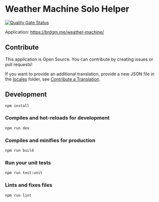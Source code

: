 # Weather Machine Solo Helper

[![Quality Gate Status](https://sonarcloud.io/api/project_badges/measure?project=brdgm_weather-machine-solo-helper&metric=alert_status)](https://sonarcloud.io/summary/new_code?id=brdgm_weather-machine-solo-helper)


Application: https://brdgm.me/weather-machine/


## Contribute

This application is Open Source. You can contribute by creating issues or pull requests!

If you want to provide an additional translation, provide a new JSON file in the [locales](https://github.com/brdgm/weather-machine-solo-helper/tree/develop/src/locales) folder, see [Contribute a Translation](https://github.com/brdgm/brdgm.github.io/wiki/Contribute-a-Translation).


## Development
```
npm install
```

### Compiles and hot-reloads for development
```
npm run dev
```

### Compiles and minifies for production
```
npm run build
```

### Run your unit tests
```
npm run test:unit
```

### Lints and fixes files
```
npm run lint
```

